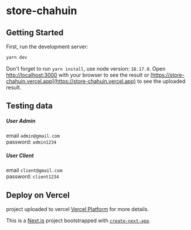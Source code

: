 # store-chahuin


## Getting Started

First, run the development server:

```bash
yarn dev
```
Don't forget to run `yarn install`, use node version: `18.17.0`.
Open [http://localhost:3000](http://localhost:3000) with your browser to see the result or [https://store-chahuin.vercel.app](https://store-chahuin.vercel.app) to see the uploaded result.

## Testing data

##### User Admin
email `admin@gmail.com`  
password: `admin1234`

##### User Client
email `client@gmail.com`  
password: `client1234`

## Deploy on Vercel

project uploaded to vercel [Vercel Platform](https://vercel.com/new?utm_medium=default-template&filter=next.js&utm_source=create-next-app&utm_campaign=create-next-app-readme) for more details.

This is a [Next.js](https://nextjs.org/) project bootstrapped with [`create-next-app`](https://github.com/vercel/next.js/tree/canary/packages/create-next-app).
